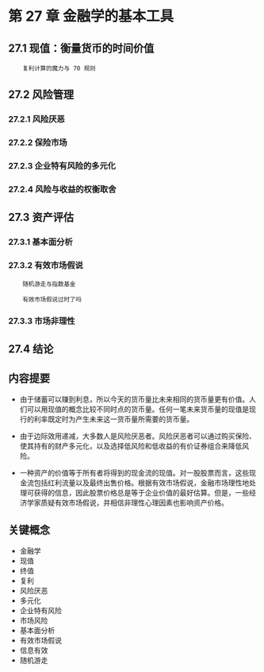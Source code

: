 # 第 27 章 金融学的基本工具

## 27.1 现值：衡量货币的时间价值

```note:: **参考资料**
    复利计算的魔力与 70 规则
```

## 27.2 风险管理

### 27.2.1 风险厌恶

### 27.2.2 保险市场

### 27.2.3 企业特有风险的多元化

### 27.2.4 风险与收益的权衡取舍

## 27.3 资产评估

### 27.3.1 基本面分析

### 27.3.2 有效市场假说

```note:: **案例研究**
    随机游走与指数基金
```

```note:: **新闻摘录**
    有效市场假说过时了吗
```

### 27.3.3 市场非理性

## 27.4 结论

## 内容提要

- 由于储蓄可以赚到利息，所以今天的货币量比未来相同的货币量更有价值。人们可以用现值的概念比较不同时点的货币量。任何一笔未来货币量的现值是现行的利率既定时为产生未来这一货币量所需要的货币量。

- 由于边际效用递减，大多数人是风险厌恶者。风险厌恶者可以通过购买保险、使其持有的财产多元化，以及选择低风险和低收益的有价证券组合来降低风险。

- 一种资产的价值等于所有者将得到的现金流的现值。对一股股票而言，这些现金流包括红利流量以及最终出售价格。根据有效市场假说，金融市场理性地处理可获得的信息，因此股票价格总是等于企业价值的最好估算。但是，一些经济学家质疑有效市场假说，并相信非理性心理因素也影响资产价格。

## 关键概念

- 金融学
- 现值
- 终值
- 复利
- 风险厌恶
- 多元化
- 企业特有风险
- 市场风险
- 基本面分析
- 有效市场假说
- 信息有效
- 随机游走
